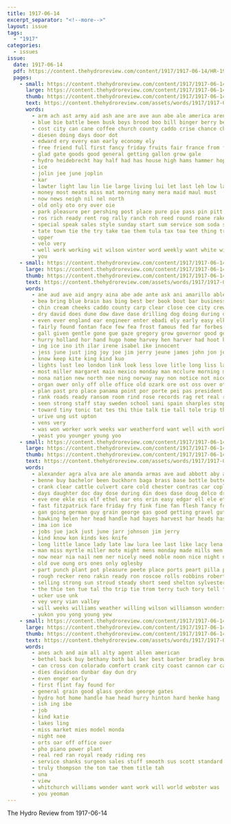 ```yaml
---
title: 1917-06-14
excerpt_separator: "<!--more-->"
layout: issue
tags:
  - "1917"
categories:
  - issues
issue:
  date: 1917-06-14
  pdf: https://content.thehydroreview.com/content/1917/1917-06-14/HR-1917-06-14.pdf
  pages:
    - small: https://content.thehydroreview.com/content/1917/1917-06-14/small/HR-1917-06-14-01.jpg
      large: https://content.thehydroreview.com/content/1917/1917-06-14/large/HR-1917-06-14-01.jpg
      thumb: https://content.thehydroreview.com/content/1917/1917-06-14/thumbnails/HR-1917-06-14-01.jpg
      text: https://content.thehydroreview.com/assets/words/1917/1917-06-14/HR-1917-06-14-01.txt
      words:
        - arm ach ast army aid ash ane are ave aun abe ale america arent american arlin and anda all
        - blue bie battle been busk boys brood boo bill binger berry beat box bac bring bia big buy broad bank
        - cost city can cane coffee church county caddo crise chance cham
        - diesen doing days door dot
        - edward ery every ean early economy ely
        - free friend full first fancy friday fruits fair france from for
        - glad gate goods good general getting gallon grow gale
        - hydro heidebrecht hay half had has house high hams hammer hope hurry hoe
        - ice
        - jolin jee june joplin
        - kar
        - lawter light lau lin lie large living lui let last leh low land
        - money most meats miss mat morning many mera maid maul must
        - now news neigh nil nel north
        - old only oto ory over oie
        - park pleasure per pershing post place pure pie pass pin pitt pay part people present price pele
        - ros rich ready rent rog rally ranch roh reed round roane raker
        - special speak sales style sunday start sum service som soda subject saving silos sit sunda size smoke sale sugar search see stands store stock sin saturday
        - tate town tie the try take tae them tula tax toa tee thing train
        - upper
        - velo very
        - well work working wit wilson winter word weekly want white with wide will way willing wil washington world win war week why
        - you
    - small: https://content.thehydroreview.com/content/1917/1917-06-14/small/HR-1917-06-14-02.jpg
      large: https://content.thehydroreview.com/content/1917/1917-06-14/large/HR-1917-06-14-02.jpg
      thumb: https://content.thehydroreview.com/content/1917/1917-06-14/thumbnails/HR-1917-06-14-02.jpg
      text: https://content.thehydroreview.com/assets/words/1917/1917-06-14/HR-1917-06-14-02.txt
      words:
        - ane aud ave aid angry aina abe ade ante ask ani amarillo able andy all ace alt arm andra and ast arave ates are ang
        - bea bring blue brain bas bing best ber book bout bar business betty bec burner began bank bridge bei bus bag brings boy bis both beh benzinger box bell back bay bethe been bet
        - chin cream cheeks caddo county carp clear close cee city crew curzon coren cook come cant car coton cary case coin cal call chance came cuba can cari con circle cowe comfort cross care
        - dry david does dune dow dave dase drilling dog doing during done days ding door drag dairy day down duryea doug dinner
        - even ever england ear engineer enter ebadi ely early easy elke eres eye end
        - fairly found fontan face few fea frost famous fed far forbes forma fon fand for folks felt first friends fine fina faster from fie front fill farm france filling
        - gall given gentle gone gue gaze gregory grow governor good gor going goss grein gaa gest gates
        - hurry holland hor hand hugo home harvey hen harver had hoot hare hithe hed hard head hea happy her high him has hing house heard hero hina how hey hes hie
        - ing ice ino ith ilar irene isabel ike innocent
        - jess june just jing joy joe jim jerry jeune james john jon jove job
        - know keep kite king kind kuo
        - lights lust leo london link look less love litle long liss last lege line like low later light liberal leet lon lave lit lips land let
        - most miller margaret main mexico monday man mcclure morning made mion manne milk mary men moe miss muck may miles more mar mense
        - nona nation new north nee ning norway nay non notice not nice nook need news name night never
        - organ ower only off olle office old ozark ore ost oss over ota oka
        - plan past pro place panama point por porte pei pas president pee pretty promise people power petty pan pry patent page private peal peed pani
        - rank roads ready ransom room rind rose records rag ret real rohl rang range rent reading record red rather renee rail road
        - seen strong staff stay sweden school sani spain sharples stops shall sid shay side sio sing salary such sister set stage saw stock sale state step show sal start staves slater slow sed san said shey stace strok sur salt stove she smiles short see six silk spring
        - toward tiny tonic tat tes thi thie talk tie tall tole trip then take texas tex tor ton tee than tra tha toe the too them touch tite train tree town tell timo teresa thet turn
        - urive ung ust upton
        - vens very
        - was won worker work weeks war weatherford want well with works week will went weekly window walt wide write windows while wash wey why wayte wind ware wil water way walle
        - yeast you younger young yoo
    - small: https://content.thehydroreview.com/content/1917/1917-06-14/small/HR-1917-06-14-03.jpg
      large: https://content.thehydroreview.com/content/1917/1917-06-14/large/HR-1917-06-14-03.jpg
      thumb: https://content.thehydroreview.com/content/1917/1917-06-14/thumbnails/HR-1917-06-14-03.jpg
      text: https://content.thehydroreview.com/assets/words/1917/1917-06-14/HR-1917-06-14-03.txt
      words:
        - alexander agra alva are ale amanda armas ave aud abbott aby agent avers arthur annie ady aus ater ask and able anna als all aime ata albert alice allen
        - benne buy bachelor been buckhorn baga brass base bottle butter ball brand breckenridge bert buckmaster bene bread brother blades boys bian benedict basket body bandy bali boy bright baer bishop bring busi brings beck back bin blade bolle bernice black burgman balls bessie blaine barrell bunge barn but baad
        - crank clear cattle culvert care cold chester contras car coplin cate company cane cream covey canyon cat colony cannon cooper clara colorado cottonwood carhart city che comfort county came carry cox can
        - days daughter doc day dose during din does dase doug delco drill down dinner denver dee die ded
        - eve ene ekle eis elf ethel ear ens erin easy edgar ell ele ethell ean every estella east eakin
        - fast fitzpatrick fare friday fry fink fine fan flesh fancy fort french file fly farm farra fale farrel from few fost fer fram fone fairly famous for friends fix fell frank
        - gan going german guy grain george gas good getting gravel guthrie grass garrison
        - hawking helen her head handle had hayes harvest har heads has henry hana hot harness hens harrison hatfield heineman hinkle health hie hydro huron hoe hobbins how holder hardy henson hai heline hannum hay herbert harry home
        - ima ion ice
        - jobs jue jack just june jarr johnson jim jerry
        - kind know kon kinds kes knife
        - long little lance lady late law lura lee last like lacy lena lela louis lights leat liberty logan lor list low lyn loos large lebar light lore look lloyd
        - man miss myrtle miller mote might mens monday made mills men moore marion mail mauk most magnolia martin mattie mogul mak mill may mat many more mcquaid morning mighty market mana
        - now near nia nail nem ner nicely need noble noon nice night not new
        - old ove oung ors ones only oglesby
        - part punch plant pot pleasure peete place ports peart pilla people pickle price poor phe pass pent pet panama pea port pie power pad pen pump preston plenty pinkerton pull pay penny pretty peden pleasant piston pies pear
        - rough recker reno rakin ready ron roscoe rolls robbins robertson roads road ridenour ree
        - selling strong sun stroud steady short seed shelton sylvester sunday son state see shannon she seat station sister sunshine snow shoulders sager stucky sum snyder stove such sae sala straw set shaft sweat simmons shape sell suter shave soe stock sis sines special saturday shumate styles service sat sano save som ster sau sons silver san
        - the thie ten tue tal tho trip tie trom terry tuch tory tell times top than tips town tana tari take texas ton tracy taylor thi test train
        - ucker use unk
        - vey very vian valley
        - will weeks williams weather willing wilson williamson wonders well writer with wells week warm wee wik wright went wit warren why was water woods war weatherford wear woll world want way wheat wife work willis
        - yukon you yong young yew
    - small: https://content.thehydroreview.com/content/1917/1917-06-14/small/HR-1917-06-14-04.jpg
      large: https://content.thehydroreview.com/content/1917/1917-06-14/large/HR-1917-06-14-04.jpg
      thumb: https://content.thehydroreview.com/content/1917/1917-06-14/thumbnails/HR-1917-06-14-04.jpg
      text: https://content.thehydroreview.com/assets/words/1917/1917-06-14/HR-1917-06-14-04.txt
      words:
        - anes ach and aim all alty agent allen american
        - bethel back buy bethany both bal ber best barber bradley brown
        - can cross con colorado comfort crank city coast cannon car cancer chas cube company center clyde case
        - dies davidson dunbar day dun dry
        - even enger early
        - first flint fay found for
        - general grain good glass gordon george gates
        - hydro hot home handle hae head hurry hinton hard henke hang
        - ish ing ibe
        - job
        - kind katie
        - lakes ling
        - miss market mies model monda
        - night nee
        - orts oar off office over
        - pho piano power plant
        - real red ran royal ready riding res
        - service shanks surgeon sales stuff smooth sus scott standard summer stands sack shall
        - truly thompson the ton tae them title tah
        - una
        - view
        - whitchurch williams wonder want work will world webster was
        - you yeoman
---
```


The Hydro Review from 1917-06-14

<!--more-->


